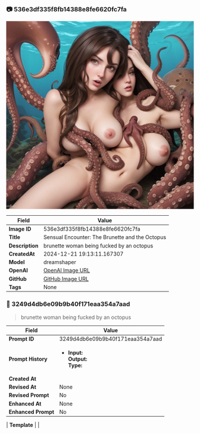 

### 📷 536e3df335f8fb14388e8fe6620fc7fa 


![data.id](./536e3df335f8fb14388e8fe6620fc7fa.jpg)


| Field          | Value                                                                                                                     |
|----------------|---------------------------------------------------------------------------------------------------------------------------|
| **Image ID**             | 536e3df335f8fb14388e8fe6620fc7fa                                                                                                             |
| **Title**           | Sensual Encounter: The Brunette and the Octopus                                                                                                       |
| **Description**           | brunette woman being fucked by an octopus                                                                                                       |
| **CreatedAt**        | 2024-12-21 19:13:11.167307                                                                                                        |
| **Model**        | dreamshaper                                                                                                        |
| **OpenAI**         | [OpenAI Image URL](http://192.168.1.85:8081/generated-images/b642910531514.png)                                                                                |
| **GitHub**         | [GitHub Image URL](https://raw.githubusercontent.com/Caneta-Silva/GODZ/refs/heads/main/images/536e3df335f8fb14388e8fe6620fc7fa/536e3df335f8fb14388e8fe6620fc7fa.jpg)                                                                                |
| **Tags**       | None                                                                                                                   |

### 📜 3249d4db6e09b9b40f171eaa354a7aad

> brunette woman being fucked by an octopus

| Field          | Value                                                                                                                                                                      |
|----------------|----------------------------------------------------------------------------------------------------------------------------------------------------------------------------|
| **Prompt ID**  | 3249d4db6e09b9b40f171eaa354a7aad                                                                                                                                                            |
| **Prompt History** | <ul><li>**Input:**  <br> **Output:**  <br> **Type:** </li></ul> |
| **Created At** |                                                                                                                                                    |
| **Revised At** | None                                                                                                                                                   |
| **Revised Prompt** | No                                                                                                                                                                      |
| **Enhanced At** | None                                                                                                                                                  |
| **Enhanced Prompt** | No                                                                                                                                                                    |

| **Template**   |                                                                                                                                            |


